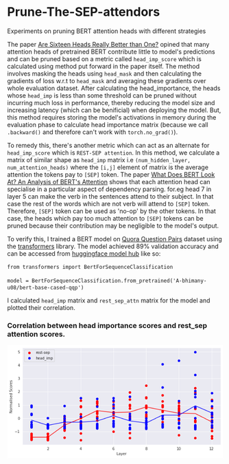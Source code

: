 # Prune-The-SEP-attendors
Experiments on pruning BERT attention heads with different strategies


The paper [Are Sixteen Heads Really Better than One?](https://arxiv.org/abs/1905.10650) opined that many attention heads of pretrained BERT contribute little to model's predictions
and can be pruned based on a metric called `head_imp_score` which is calculated using method put forward in the paper itself. The method involves masking the heads using `head_mask` and then calculating the gradients of loss w.r.t to `head_mask` and averaging these gradients over whole evaluation dataset. After calculating the head_importance, the heads whose `head_imp` is less than some threshold can be pruned without incurring much loss in performance, thereby reducing the model size and increasing latency (which can be benificial) when deploying the model. But, this method requires storing the model's activations in memory during the evaluation phase to calculate head importance matrix (because we call `.backward()` and therefore can't work with `torch.no_grad()`). 

To remedy this, there's another metric which can act as an alternate for `head_imp_score` which is `REST-SEP attention`. In this method, we calculate a matrix of similar shape as  `head_imp` matrix i.e `(num_hidden_layer, num_attention_heads)` where the `[i,j]` element of matrix is the average attention the tokens pay to `[SEP]` token. The paper [What Does BERT Look At? An Analysis of BERT's Attention](https://arxiv.org/abs/1906.04341) shows that each attention head can specialise in a particular aspect of dependency parsing. for.eg head 7 in layer 5 can make the verb in the sentences attend to their subject. In that case the rest of the words which are not verb will attend to `[SEP]` token. Therefore, `[SEP]` token can be used as 'no-op' by the other tokens. In that case, the heads which pay too much attention to `[SEP]` tokens can be pruned because their contribution may be negligible to the model's output.

To verify this, I trained a BERT model on [Quora Question Pairs](https://gluebenchmark.com/tasks) dataset using the [transformers](https://huggingface.co/transformers/) library. The model achieved 89% validation accuracy and can be accessed from [huggingface model hub](https://huggingface.co/A-bhimany-u08/bert-base-cased-qqp) like so:
```
from transformers import BertForSequenceClassification

model = BertForSequenceClassification.from_pretrained('A-bhimany-u08/bert-base-cased-qqp')
```



I calculated `head_imp` matrix and `rest_sep_attn` matrix for the model and plotted their correlation.

### Correlation between head importance scores and rest_sep attention scores.

![](images/correlation.png)

